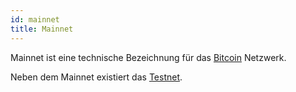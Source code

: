 ```yaml
---
id: mainnet
title: Mainnet
---
```


Mainnet ist eine technische Bezeichnung für das [Bitcoin](../b/bitcoin) Netzwerk.

Neben dem Mainnet existiert das [Testnet](../t/testnet).
